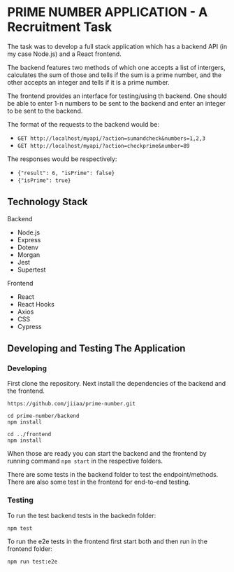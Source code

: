 # PRIME NUMBER APPLICATION - A Recruitment Task

The task was to develop a full stack application which has a backend API (in my case Node.js) and a React frontend.

The backend features two methods of which one accepts a list of intergers, calculates the sum of those and tells if the sum is a prime number, and the other accepts an integer and tells if it is a prime number.

The frontend provides an interface for testing/using th backend. One should be able to enter 1-n numbers to be sent to the backend and enter an integer to be sent to the backend.

The format of the requests to the backend would be:

- `GET http://localhost/myapi/?action=sumandcheck&numbers=1,2,3`
- `GET http://localhost/myapi/?action=checkprime&number=89`

The responses would be respectively:

- `{"result": 6, "isPrime": false}`
- `{"isPrime": true}`

## Technology Stack

Backend

- Node.js
- Express
- Dotenv
- Morgan
- Jest
- Supertest

Frontend

- React
- React Hooks
- Axios
- CSS
- Cypress

## Developing and Testing The Application

### Developing

First clone the repository. Next install the dependencies of the backend and the frontend.

    https://github.com/jiiaa/prime-number.git

    cd prime-number/backend
    npm install

    cd ../frontend
    npm install

When those are ready you can start the backend and the frontend by running command `npm start` in the respective folders.

There are some tests in the backend folder to test the endpoint/methods. There are also some test in the frontend for end-to-end testing.

### Testing
To run the test backend tests in the backedn folder:

`npm test`

To run the e2e tests in the frontend first start both and then run in the frontend folder:

`npm run test:e2e`
